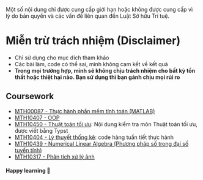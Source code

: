 Một số nội dung chỉ được cung cấp giới hạn hoặc không được cung cấp vì lý do bản quyền và các vấn đề liên quan đến Luật Sở hữu Trí tuệ.

# Miễn trừ trách nhiệm (Disclaimer)
- Chỉ sử dụng cho mục đích tham khảo
- Các bài làm, code có thể sai, mình không cam kết về kết quả
- **Trong mọi trường hợp, mình sẽ không chịu trách nhiệm cho bất kỳ tổn thất hoặc thiệt hại nào. Bạn sử dụng thì bạn gánh chịu mọi rủi ro**

## Coursework
- [MTH00087 - Thực hành phần mềm tính toán (MATLAB)](/MTH00087/)
- [MTH10407 - OOP](https://github.com/ngntrgduc/MTH10407-HCMUS)
- [MTH10450 - Thuật toán tối ưu](https://github.com/ngntrgduc/MTH10450-HCMUS/blob/master/Thu%E1%BA%ADt%20to%C3%A1n%20t%E1%BB%91i%20%C6%B0u.pdf): Nội dung kiểm tra môn Thuật toán tối ưu, được viết bằng Typst
- [MTH10404 - Lý thuyết thống kê](/MTH10404/): code hàng tuần tiết thực hành
- [MTH10439 - Numerical Linear Algebra (Phương pháp số trong đại số tuyến tính)](/MTH10439/)
- [MTH10317 - Phân tích xử lý ảnh](/MTH10317/)

#### Happy learning 🐧